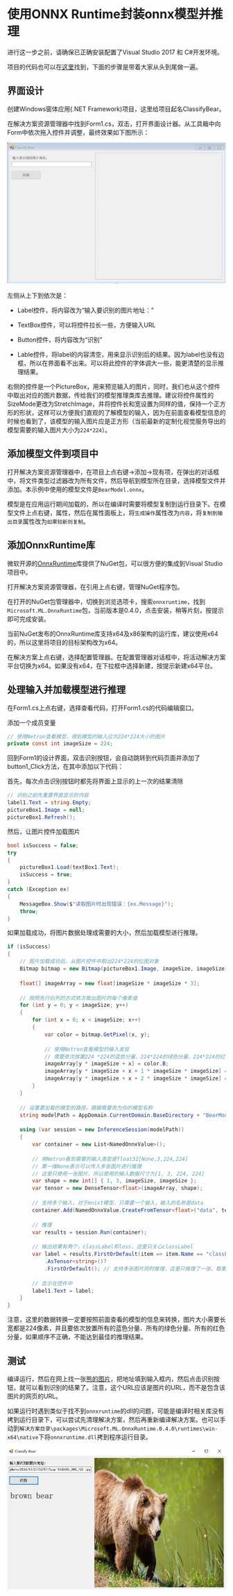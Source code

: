 # 使用ONNX Runtime封装onnx模型并推理

进行这一步之前，请确保已正确安装配置了Visual Studio 2017 和 C#开发环境。

项目的代码也可以在[这里](./src/OnnxWithRuntime)找到，下面的步骤是带着大家从头到尾做一遍。

## 界面设计

创建Windows窗体应用(.NET
    Framework)项目，这里给项目起名ClassifyBear。

在解决方案资源管理器中找到Form1.cs，双击，打开界面设计器。从工具箱中向Form中依次拖入控件并调整，最终效果如下图所示：

![](./media/image11.png)

左侧从上下到依次是：

  - Label控件，将内容改为“输入要识别的图片地址：”

  - TextBox控件，可以将控件拉长一些，方便输入URL

  - Button控件，将内容改为“识别”

  - Lable控件，将label的内容清空，用来显示识别后的结果。因为label也没有边框，所以在界面看不出来。可以将此控件的字体调大一些，能更清楚的显示推理结果。

右侧的控件是一个PictureBox，用来预览输入的图片，同时，我们也从这个控件中取出对应的图片数据，传给我们的模型推理类库去推理。建议将控件属性的SizeMode更改为StretchImage，并将控件长和宽设置为同样的值，保持一个正方形的形状，这样可以方便我们直观的了解模型的输入，因为在前面查看模型信息的时候也看到了，该模型的输入图片应是正方形（当前最新的定制化视觉服务导出的模型需要的输入图片大小为`224*224`）。

## 添加模型文件到项目中

打开解决方案资源管理器中，在项目上点右键->添加->现有项，在弹出的对话框中，将文件类型过滤器改为所有文件，然后导航到模型所在目录，选择模型文件并添加。本示例中使用的模型文件是`BearModel.onnx`。

模型是在应用运行期间加载的，所以在编译时需要将模型复制到运行目录下。在模型文件上点右键，属性，然后在属性面板上，将`生成操作`属性改为`内容`，将`复制到输出目录`属性改为`如果较新则复制`。

## 添加OnnxRuntime库

微软开源的[OnnxRuntime](https://github.com/Microsoft/onnxruntime)库提供了NuGet包，可以很方便的集成到Visual Studio项目中。

打开解决方案资源管理器，在引用上点右键，管理NuGet程序包。

在打开的NuGet包管理器中，切换到浏览选项卡，搜索`onnxruntime`，找到`Microsoft.ML.OnnxRuntime`包，当前版本是0.4.0，点击安装，稍等片刻，按提示即可完成安装。

当前NuGet发布的OnnxRuntime库支持x64及x86架构的运行库，建议使用x64的，所以这里将项目的目标架构改为x64。

在解决方案上点右键，选择配置管理器。在配置管理器对话框中，将活动解决方案平台切换为x64。如果没有x64，在下拉框中选择新建，按提示新建x64平台。

## 处理输入并加载模型进行推理

在Form1.cs上点右键，选择查看代码，打开Form1.cs的代码编辑窗口。

添加一个成员变量
```C#
// 使用Netron查看模型，得到模型的输入应为224*224大小的图片
private const int imageSize = 224;
```

回到Form1的设计界面，双击识别按钮，会自动跳转到代码页面并添加了button1\_Click方法，在其中添加以下代码：

首先，每次点击识别按钮时都先将界面上显示的上一次的结果清除
```C#
// 识别之前先重置界面显示的内容
label1.Text = string.Empty;
pictureBox1.Image = null;
pictureBox1.Refresh();
```

然后，让图片控件加载图片
```C#
bool isSuccess = false;
try
{
    pictureBox1.Load(textBox1.Text);
    isSuccess = true;
}
catch (Exception ex)
{
    MessageBox.Show($"读取图片时出现错误：{ex.Message}");
    throw;
}
```

如果加载成功，将图片数据处理成需要的大小，然后加载模型进行推理。
```C#
if (isSuccess)
{
    // 图片加载成功后，从图片控件中取出224*224的位图对象
    Bitmap bitmap = new Bitmap(pictureBox1.Image, imageSize, imageSize);

    float[] imageArray = new float[imageSize * imageSize * 3];

    // 按照先行后列的方式依次取出图片的每个像素值
    for (int y = 0; y < imageSize; y++)
    {
        for (int x = 0; x < imageSize; x++)
        {
            var color = bitmap.GetPixel(x, y);

            // 使用Netron查看模型的输入发现
            // 需要依次放置224 *224的蓝色分量、224*224的绿色分量、224*224的红色分量
            imageArray[y * imageSize + x] = color.B;
            imageArray[y * imageSize + x + 1 * imageSize * imageSize] = color.G;
            imageArray[y * imageSize + x + 2 * imageSize * imageSize] = color.R;
        }
    }

    // 设置要加载的模型的路径，跟据需要改为你的模型名称
    string modelPath = AppDomain.CurrentDomain.BaseDirectory + "BearModel.onnx";

    using (var session = new InferenceSession(modelPath))
    {
        var container = new List<NamedOnnxValue>();

        // 用Netron看到需要的输入类型是float32[None,3,224,224]
        // 第一维None表示可以传入多张图片进行推理
        // 这里只使用一张图片，所以使用的输入数据尺寸为[1, 3, 224, 224]
        var shape = new int[] { 1, 3, imageSize, imageSize };
        var tensor = new DenseTensor<float>(imageArray, shape);

        // 支持多个输入，对于mnist模型，只需要一个输入，输入的名称是data
        container.Add(NamedOnnxValue.CreateFromTensor<float>("data", tensor));

        // 推理
        var results = session.Run(container);

        // 输出结果有两个，classLabel和loss，这里只关心classLabel
        var label = results.FirstOrDefault(item => item.Name == "classLabel")? // 取出名为classLabel的输出
            .AsTensor<string>()?
            .FirstOrDefault(); // 支持多张图片同时推理，这里只推理了一张，取第一个结果值

        // 显示在控件中
        label1.Text = label;
    }
}
```

注意，这里的数据转换一定要按照前面查看的模型的信息来转换，图片大小需要长宽都是224像素，并且要依次放置所有的蓝色分量、所有的绿色分量、所有的红色分量，如果顺序不正确，不能达到最佳的推理结果。

## 测试

编译运行，然后在网上找一张[熊的图片](https://cdn.pixabay.com/photo/2016/07/27/10/57/bear-1545031_960_720.jpg)，把地址填到输入框内，然后点击识别按钮，就可以看到识别的结果了。注意，这个URL应该是图片的URL，而不是包含该图片的网页的URL。

如果运行时遇到类似于找不到`onnxruntime`的dll的问题，可能是编译时相关库没有拷到运行目录下，可以尝试先清理解决方案，然后再重新编译解决方案。也可以手动到`解决方案目录\packages\Microsoft.ML.OnnxRuntime.0.4.0\runtimes\win-x64\native`下将`onnxruntime.dll`拷到程序运行目录。

![](./media/image22.png)
